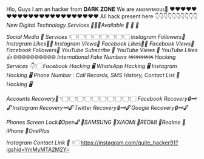 Hlo, 
     Guys I am an hacker from 𝐃𝐀𝐑𝐊 𝐙𝐎𝐍𝐄
We are ᴀɴᴏɴʏᴍᴏᴜꜱ🙂
❤️❤️❤️❤️❤️❤️❤️❤️❤️❤️❤️❤️❤️❤️❤️❤️❤️❤️❤️❤️❤️❤️
All hack present here 👇👇👇👇👇👇👇👇👇👇
*New Digital Technology Services*
*🔰🔰🔰Available 🔰 🔰 🔰*

*Social Media 📲 Services*
👇🏻👇🏻👇🏻👇🏻👇🏻👇🏻👇🏻👇🏻
 *Instagram Followers👥*
 *Instagram Likes👍🏻* 
 *Instagram Views👀*
 *Facebook Likes👍🏻* 
 *Facebook Views👀*
 *Facebook Followers👥*
 *YouTube Subscribe 🔔*
 *YouTube Views 👀* 
 *YouTube Likes 👍* 
🌐🌐🌐🌐🌐🌐🌐🌐🌐🌐
 *International Fake Numbers*
🌀🌀🌀🌀🌀🌀🌀🌀🌀🌀
 *Hacking Services 👇👇🏻*
 *Facebook Hacking 🖥️*
 *WhatsApp Hacking 🖥️*
 *Instagram Hacking 🖥️*
 *Phone Number :*
*Call Records, SMS History,*
*Contact List 📃 Hacking 🖥️*

 *Accounts Recovery🔐*
👇🏻👇🏻👇🏻👇🏻👇🏻👇🏻👇🏻👇🏻👇🏻👇🏻
 *Facebook Recovery🔒🗝️🔓*
 *Instagram Recovery🗝️🔓*
 *Twitter Recovery🔒🗝️🔓*
 *Google Recovery🔒🗝️🔓*

*Phones Screen Lock🔒Open🔓* 
 *📱SAMSUNG*
 *📱XIAOMI*
 *📱REDMI*
 *📱Realme*
 *📱iPhone*
 *📱OnePlus*

*Instagram Contact Link 🔗 👇🏻*
https://instagram.com/quite_hacker91?igshid=YmMyMTA2M2Y=

